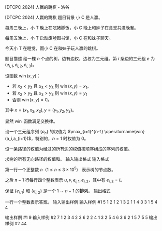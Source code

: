 



[DTCPC 2024] 人赢的跳棋 - 洛谷














[DTCPC 2024] 人赢的跳棋
题目背景
小 C 是人赢。

每周三晚上，小 T 晚上在吃猪脚饭，小 C 晚上和妹子在食堂共进晚餐。

每周五晚上，小 T 启动废墟图书馆，小 C 在和妹子聊天。

今天小 T 在睡觉，而小 C 在和妹子玩人赢的跳棋。

题目描述
给一棵 $n$ 个点的树，边有边权，边权为三元组。第 $i$ 条边的三元组 $e$ 为 $(e_{i,1},e_{i,2},e_{i,3})$。

设函数 $\operatorname{win}(x,y)$：
- 若 $x_2<y_2$ 且 $x_3<y_3$ 则 $\operatorname{win}(x,y)=x_1$。
- 若 $x_2>y_2$ 且 $x_3>y_3$ 则  $\operatorname{win}(x,y)=y_1$ 
- 否则 $\operatorname{win}(x,y)=0$。

其中 $x=(x_1,x_2,x_3),y=(y_1,y_2,y_3)$。

显然 $\operatorname{win}$ 函数满足交换律。

设一个三元组序列 $\{a_n\}$ 的权值为 $\max_{i=1}^{n-1} \operatorname{win}(a_i,a_{i+1})$，特别的，$n=1$ 时权值为 $0$。

设一条路径的权值为经过的所有边的权值按顺序组成的序列的权值。

求树的所有无向路径的权值和。
输入输出格式
输入格式

第一行一个正整数 $n$（$1 \le n\leq 3\times 10^5$） 表示树的节点数。

之后 $n-1$ 行每行四个整数表示 $u,v,e_{i,1},e_{i,2}$，其中有 $e_{i,3}=i$。

保证 $\{e_{i,1}\}$ 和 $\{e_{i,2}\}$ 是一个 $1\sim n-1$ 的**排列**。
输出格式

一行一个整数表示答案。
输入输出样例
输入样例 #1
5
1 2 1 2
1 3 2 1
1 4 3 3
1 5 4 4

输出样例 #1
9
输入样例 #2
7
1 2 3 4
2 3 6 2
2 4 1 3
2 5 4 6
3 6 2 1
5 7 5 5
输出样例 #2
44






